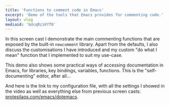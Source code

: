 ```yaml
---
title: 'Functions to comment code in Emacs'
excerpt: 'Demo of the tools that Emacs provides for commenting code.'
layout: vlog
mediaid: 'bdcqRziKYT0'
---
```


In this screen cast I demonstrate the main commenting functions that are
exposed by the built-in `newcomment` library.  Apart from the defaults,
I also discuss the customisations I have introduced and my custom "do
what I mean" function that I implemented to suit my use-case.

This demo also shows some practical ways of accessing documentation in
Emacs, for libraries, key bindings, variables, functions.  This is the
"self-documenting" editor, after all…

And here is the link to my configuration file, with all the settings I
showed in the video as well as everything else from previous screen
casts: [protesilaos.com/emacs/dotemacs](https://protesilaos.com/emacs/dotemacs).
